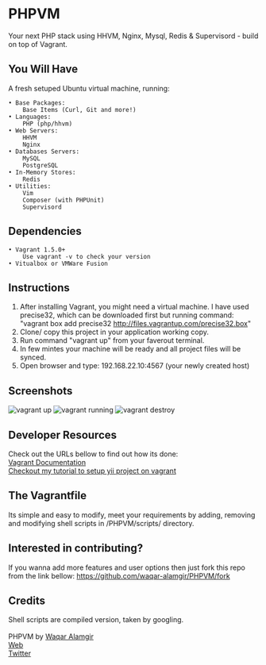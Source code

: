 PHPVM
==================
Your next PHP stack using HHVM, Nginx, Mysql, Redis & Supervisord - build on top of Vagrant.


## You Will Have
A fresh setuped Ubuntu virtual machine, running:

    • Base Packages:
        Base Items (Curl, Git and more!)
    • Languages:
        PHP (php/hhvm)
    • Web Servers:
        HHVM
        Nginx
    • Databases Servers:
        MySQL
        PostgreSQL
    • In-Memory Stores:
        Redis
    • Utilities:
        Vim
        Composer (with PHPUnit)
        Supervisord

## Dependencies
    • Vagrant 1.5.0+
        Use vagrant -v to check your version
    • Vitualbox or VMWare Fusion


## Instructions
1. After installing Vagrant, you might need a virtual machine. I have used precise32, which can be downloaded first but running command: "vagrant box add precise32 http://files.vagrantup.com/precise32.box"
2. Clone/ copy this project in your application working copy.
3. Run command "vagrant up" from your faverout terminal.
4. In few mintes your machine will be ready and all project files will be synced.
5. Open browser and type: 192.168.22.10:4567 (your newly created host)


## Screenshots
![vagrant up](https://raw.github.com/waqar-alamgir/PHPVM/master/screenshots/vagrant-up.png)
![vagrant running](https://raw.github.com/waqar-alamgir/PHPVM/master/screenshots/vagrant-running.png)
![vagrant destroy](https://raw.github.com/waqar-alamgir/PHPVM/master/screenshots/vagrant-destroy.png)


## Developer Resources
Check out the URLs bellow to find out how its done:<br/>
[Vagrant Documentation](https://docs.vagrantup.com/)<br/>
[Checkout my tutorial to setup yii project on vagrant](http://waqaralamgir.wordpress.com/2014/09/30/setting-vagrant-with-yii-php/)<br/>


## The Vagrantfile
Its simple and easy to modify, meet your requirements by adding, removing and modifying shell scripts in /PHPVM/scripts/ directory.


## Interested in contributing?
If you wanna add more features and user options then just fork this repo from the link bellow:
https://github.com/waqar-alamgir/PHPVM/fork


## Credits
Shell scripts are compiled version, taken by googling.<br/><br/>
PHPVM by [Waqar Alamgir](http://waqaralamgir.tk)<br/>
[Web](http://waqaralamgir.tk)<br/>
[Twitter](http://www.twitter.com/wajrcs)
